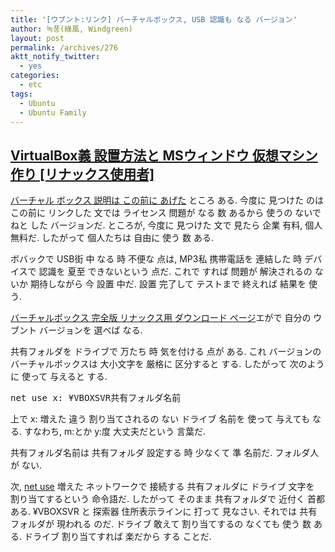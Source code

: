 ```yaml
---
title: '[ウブント:リンク] バーチャルボックス, USB 認識も なる バージョン'
author: 녹풍(綠風, Windgreen)
layout: post
permalink: /archives/276
aktt_notify_twitter:
  - yes
categories:
  - etc
tags:
  - Ubuntu
  - Ubuntu Family
---
```

## <a target="_top" href="http://noneway.tistory.com/55">VirtualBox義 設置方法と MSウィンドウ 仮想マシン 作り [リナックス使用者]</a>

<a target="_blank" href="http://mytory.textcube.com/entry/%EB%A7%81%ED%81%AC-VirtualBox%EC%97%90-Windows-XP-%EC%84%A4%EC%B9%98%ED%95%98%EA%B3%A0-%EB%86%80%EA%B8%B0">バーチャル ボックス 説明は この前に あげた</a> ところ ある. 今度に 見つけた のは この前に リンクした 文では ライセンス 問題が なる 数 あるから 使うの ないでねと した バージョンだ. ところが, 今度に 見つけた 文で 見たら 企業 有料, 個人 無料だ. したがって 個人たちは 自由に 使う 数 ある.

ボバックで USB街 中 なる 時 不便な 点は, MP3私 携帯電話を 連結した 時 デバイスで 認識を 夏至 できないという 点だ. これで すれば 問題が 解決されるの ないか 期待しながら 今 設置 中だ. 設置 完了して テストまで 終えれば 結果を 使う.

<a target="_blank" href="http://www.virtualbox.org/wiki/Linux_Downloads">バーチャルボックス 完全版 リナックス用 ダウンロード ページ</a>エがで 自分の ウブント バージョンを 選べば なる.

共有フォルダを ドライブで 万たち 時 気を付ける 点が ある. これ バージョンの バーチャルボックスは 大小文字を 厳格に 区分すると する. したがって 次のように 使って 与えると する.</p> 

<pre class="brush:plain">net use x: ¥VBOXSVR共有フォルダ名前</pre></p> 

上で x: 増えた 違う 割り当てされるの ない ドライブ 名前を 使って 与えても なる. すなわち, m:とか y:度 大丈夫だという 言葉だ.

共有フォルダ名前は 共有フォルダ 設定する 時 少なくて 準 名前だ. フォルダ人が ない.

次, <a target="_blank" href="http://apedix.tistory.com/34">net use</a> 増えた ネットワークで 接続する 共有フォルダに ドライブ 文字を 割り当てするという 命令語だ. したがって そのまま 共有フォルダで 近付く 首都 ある. ¥VBOXSVR と 探索器 住所表示ラインに 打って 見なさい. それでは 共有フォルダが 現われる のだ. ドライブ 敢えて 割り当てするの なくても 使う 数 ある. ドライブ 割り当てすれば 楽だから する ことだ.